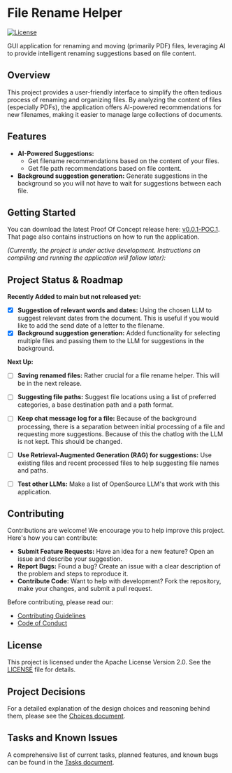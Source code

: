 # File Rename Helper

[![License](https://img.shields.io/badge/License-Apache%202.0-blue.svg)](/docs/LICENSE.md)

GUI application for renaming and moving (primarily PDF) files, leveraging AI to provide intelligent renaming suggestions based on file content.

## Overview

This project provides a user-friendly interface to simplify the often tedious process of renaming and organizing files.  By analyzing the content of files (especially PDFs), the application offers AI-powered recommendations for new filenames, making it easier to manage large collections of documents.

## Features

*   **AI-Powered Suggestions:**
    * Get filename recommendations based on the content of your files.
    * Get file path recommendations based on file content.
*   **Background suggestion generation:**  Generate suggestions in the background so you will not have to wait for suggestions between each file.

## Getting Started
You can download the latest Proof Of Concept release here: [v0.0.1-POC.1](https://github.com/koen-mulder/file-rename-helper/releases/tag/v0.0.1-POC.1). That page also contains instructions on how to run the application.

*(Currently, the project is under active development. Instructions on compiling and running the application will follow later):*

## Project Status & Roadmap

**Recently Added to main but not released yet:**

- [x]  **Suggestion of relevant words and dates:** Using the chosen LLM to suggest relevant dates from the document. This is useful if you would like to add the send date of a letter to the filename.
- [x]  **Background suggestion generation:** Added functionality for selecting multiple files and passing them to the LLM for suggestions in the background.

**Next Up:**

- [ ] **Saving renamed files:** Rather crucial for a file rename helper. This will be in the next release.
- [ ] **Suggesting file paths:** Suggest file locations using a list of preferred categories, a base destination path and a path format.
- [ ] **Keep chat message log for a file:** Because of the background processing, there is a separation between initial processing of a file and requesting more suggestions. Because of this the chatlog with the LLM is not kept. This should be changed.
- [ ] **Use Retrieval-Augmented Generation (RAG) for suggestions:** Use existing files and recent processed files to help suggesting file names and paths.
- [ ] **Test other LLMs:** Make a list of OpenSource LLM's that work with this application.


## Contributing

Contributions are welcome!  We encourage you to help improve this project.  Here's how you can contribute:

*   **Submit Feature Requests:**  Have an idea for a new feature?  Open an issue and describe your suggestion.
*   **Report Bugs:**  Found a bug?  Create an issue with a clear description of the problem and steps to reproduce it.
*   **Contribute Code:**  Want to help with development?  Fork the repository, make your changes, and submit a pull request.

Before contributing, please read our:

*   [Contributing Guidelines](/docs/CONTRIBUTING.md)
*   [Code of Conduct](/docs/CODE_OF_CONDUCT.md)

## License

This project is licensed under the Apache License Version 2.0.  See the [LICENSE](/docs/LICENSE.md) file for details.

## Project Decisions

For a detailed explanation of the design choices and reasoning behind them, please see the [Choices document](/docs/choices.md).

## Tasks and Known Issues

A comprehensive list of current tasks, planned features, and known bugs can be found in the [Tasks document](/docs/tasks.md).